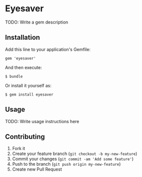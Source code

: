 # Eyesaver

TODO: Write a gem description

## Installation

Add this line to your application's Gemfile:

    gem 'eyesaver'

And then execute:

    $ bundle

Or install it yourself as:

    $ gem install eyesaver

## Usage

TODO: Write usage instructions here

## Contributing

1. Fork it
2. Create your feature branch (`git checkout -b my-new-feature`)
3. Commit your changes (`git commit -am 'Add some feature'`)
4. Push to the branch (`git push origin my-new-feature`)
5. Create new Pull Request
